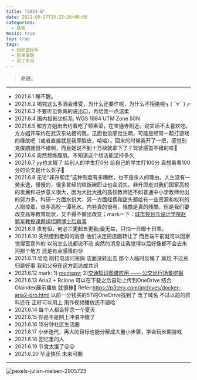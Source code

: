```yaml
---
title: "2021-6"
date: 2021-05-27T15:25:26+08:00
categories:
  - 随笔
music: true
top: true
tags:
  - 投影坐标系
  - 别克俊朗
  - 别了朱河
---
```

> 命硬。
<!--more-->


<!-- music -->

<meting-js
	name="命硬"
	artist="侧田"
	url="https://cdn.jsdelivr.net/gh/xunhs/image_host@master/media/%5B%E7%B2%B5%5D%5BMP3%5D%20Justin%20%E5%81%B4%E7%94%B0%20-%20%E5%91%BD%E7%A1%AC%20%5B%E6%AD%8C%E8%A9%9E%E5%90%8C%E6%AD%A5%5D-42c3c7.mp3" >
</meting-js>



---

<!-- content -->

- 2021.6.1 睡不醒。
- 2021.6.2 喝完这么多酒会难受，为什么还要作呢，为什么不拒绝呢┓( ´∀` )┏
- 2021.6.3 不要听见你真的说出口，再给我一点温柔
- 2021.6.4 国内投影坐标系: WGS 1984 UTM Zone 50N
- 2021.6.5 和方方姐出去约着吃了顿素菜，在宝通寺附近。说实话不太喜欢吃。方方姐开车约在武汉东站接的我，见面也没感觉生疏，可能是经常一起打游戏的缘故吧（或者直接就是我厚脸皮，哈哈）。回来的时候我开了一把，感觉别克俊朗就很不错啊，而且她说不到十万块就拿下了？驾驶感蛮不错的哎🤔
- 2021.6.6 突然想练腹肌。不知道这个想法能坚持多久
- 2021.6.7 yy也太狠了 给别人的学生打0分 给自己的学生打100分 真想看看100分的论文是什么亚子🤔
- 2021.6.8 无论“非升即走”这种制度有多糟糕，也不是杀人的理由。人生没有一劳永逸，慢慢的，很多曾经的铁饭碗职业也会消失。非升即走对我们国家高校的发展和进步意义很大，因为大批大批的高校教师还不如普通中小学教师付出的努力多，科研一方面水份大，另一方面经费和甜头都给有一些资源和权利的人把控着，很多高校一潭死水。内卷真的很卷，残酷是真的残酷。但是我们要改变高等教育现状，又不得不做出改变；mark一下：[城市规划与设计学院赵鹏军教授课题组招聘博士后启事](https://urban.pkusz.edu.cn/info/1008/2671.htm)
- 2021.6.9 贵有恒，何必三更起五更勤;最无益，只怕一日曝十日寒。
- 2021.6.10 突然借到老妈的消息 他们决定把店面转让了 而且端午前就可以回家 觉得蛮意外的 以前怎么说都说不动 突然的消息让我觉得以后好像都不会去朱河那个地方 还是有点感情的😞
- 2021.6.11 哈哈 刚打电话问爸妈 店面没转出去 那个人临时反悔了 尴尬 不过总归是好事 我和父母在这方面达成共识
- 2021.6.12 mark: 1) [momepy](http://docs.momepy.org/en/stable/user_guide/intro.html); 2)[交通知识图谱应用 —— 公交出行场景挖掘](http://www.sutpc.com/news/jishufenxiang/665.html)
- 2021.6.13 Aria2 + Rclone 可以在下载之后自动上传到OneDrive 结合Olaindex展示播放 就很棒🤠 Refer:https://p3terx.com/archives/docker-aria2-pro.html 以前一分钱买的5T的OneDrive找到了 改了域名 不过以前的资料还在 正好可以用上 用作视频播放还不错哈
- 2021.6.14 每个人都会怀念一个夏天
- 2021.6.15 你是不是网上冲浪冲傻了
- 2021.6.16 15分钟社区生活圈
- 2021.6.17 小步迭代，再大的目标也能分解成大量小步骤，学会玩长期游戏
- 2021.6.18 回忆里的人
- 2021.6.19 节食太饿了😒😒
- 2021.6.20 毕业快乐 未来可期



---

<!-- pic -->

![pexels-julian-nielsen-2905723](https://cdn.jsdelivr.net/gh/xunhs-hosts/pic@master/pexels-julian-nielsen-2905723.566d1i9wxdo0.jpg)